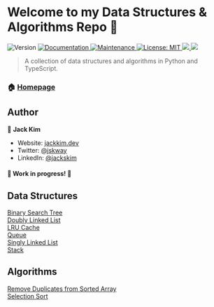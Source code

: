 # Welcome to my Data Structures & Algorithms Repo 👋

<p>
  <img alt="Version" src="https://img.shields.io/badge/version-1.0.0-blue.svg?cacheSeconds=2592000" />
  <a href="https://github.com/jskway/data-structures-algorithms#readme" target="_blank">
    <img alt="Documentation" src="https://img.shields.io/badge/documentation-yes-brightgreen.svg" />
  </a>
  <a href="https://github.com/jskway/data-structures-algorithms/graphs/commit-activity" target="_blank">
    <img alt="Maintenance" src="https://img.shields.io/badge/Maintained%3F-yes-green.svg" />
  </a>
  <a href="https://github.com/jskway/data-structures-algorithms/blob/master/LICENSE" target="_blank">
    <img alt="License: MIT" src="https://img.shields.io/github/license/jskway/data-structures-algorithms" />
  </a>
  <a href="https://codeclimate.com/github/jskway/data-structures-algorithms/maintainability">
    <img src="https://api.codeclimate.com/v1/badges/c84997005750da1009ea/maintainability" />
  </a>
  <a href="https://codeclimate.com/github/jskway/data-structures-algorithms/test_coverage">
    <img src="https://api.codeclimate.com/v1/badges/c84997005750da1009ea/test_coverage" />
  </a>
</p>

> A collection of data structures and algorithms in Python and TypeScript.

### 🏠 [Homepage](https://github.com/jskway/data-structures-algorithms#readme)

## Author

👤 **Jack Kim**

- Website: [jackkim.dev](https://www.jackkim.dev)
- Twitter: [@jskway](https://twitter.com/jskway)
- LinkedIn: [@jackskim](https://linkedin.com/in/jackskim)

#### 🚧 Work in progress! 🚧

## Data Structures

[Binary Search Tree](./binary_search_tree)  
[Doubly Linked List](./doubly_linked_list)  
[LRU Cache](./lru_cache)  
[Queue](./queue)  
[Singly Linked List](./singly_linked_list)  
[Stack](./stack)

## Algorithms

[Remove Duplicates from Sorted Array](./remove_duplicates_sorted_array)  
[Selection Sort](./selection_sort)
